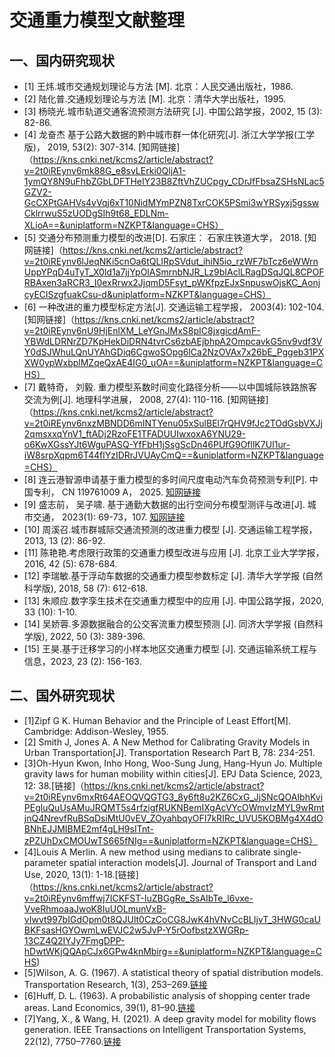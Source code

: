# 交通重力模型文献整理

## 一、国内研究现状
- [1] 王炜.城市交通规划理论与方法 [M]. 北京：人民交通出版社，1986. 
- [2] 陆化普.交通规划理论与方法 [M]. 北京：清华大学出版社，1995.
- [3] 杨晓光.城市轨道交通客流预测方法研究 [J]. 中国公路学报，2002, 15 (3): 82-86.
- [4] 龙奋杰 基于公路大数据的黔中城市群一体化研究[J]. 浙江大学学报(工学版)， 2019, 53(2): 307-314. [知网链接]（https://kns.cnki.net/kcms2/article/abstract?v=2t0iREynv6mk88G_e8svLErki0QljA1-1ymQY8N9uFhbZGbLDFTHeIY23B8ZftVhZUCpgy_CDrJfFbsaZSHsNLac5GZV2-GcCXPtGAHVs4vVqj6xT10NidMYmPZN8TxrCOK5PSmi3wYRSyxj5gsswCklrrwuS5zUODgSIh9t68_EDLNm-XLioA==&uniplatform=NZKPT&language=CHS）
- [5] 交通分布预测重力模型的改进[D]. 石家庄： 石家庄铁道大学， 2018. [知网链接]（https://kns.cnki.net/kcms2/article/abstract?v=2t0iREynv6lJeqNKi5cnOa6tQLIRpSVdut_ihiN5io_rzWF7bTcz6eWWrnUppYPqD4uTyT_X0ld1a7jjYpOlASmrnbNJR_Lz9bIAclLRagDSqJQL8CPOFRBAxen3aRCR3_I0exRrwx2JjqmD5Fsyt_pWKfpzEJxSnpuswOjsKC_AonjcyEClSzgfuakCsu-d&uniplatform=NZKPT&language=CHS）
- [6] 一种改进的重力模型标定方法[J]. 交通运输工程学报， 2003(4): 102-104.[知网链接]（https://kns.cnki.net/kcms2/article/abstract?v=2t0iREynv6nU9HjEnlXM_LeYGnJMxS8pIC8jxgicdAmF-YBWdLDRNrZD7KpHekDiDRN4tvrCs6zbAEjbhpA2OmpcavkG5nv9vdf3VY0dSJWhuLQnUYAhGDiq6CgwoSOpg6lCa2NzOVAx7x26bE_Pggeb31PXXW0ypWxbplMZqeQxAE4IG0_uOA==&uniplatform=NZKPT&language=CHS）
- [7] 戴特奇， 刘毅. 重力模型系数时间变化路径分析——以中国城际铁路旅客交流为例[J]. 地理科学进展， 2008, 27(4): 110-116. [知网链接]（https://kns.cnki.net/kcms2/article/abstract?v=2t0iREynv6nxzMBNDD6mINTYenu05xSulBEl7rQHV9fJc2TOdGsbVXJj2qmsxxqYnV1_ftADj2RzoFE1TFADUUIwxoxA6YNU29-o6KwXGssYJt6WguPASQ-YfFbH1jSsgScDn46PUfG9OfllK7UI1ur-iW8srpXqpm6T44flYzIDRrJVUAyCmQ==&uniplatform=NZKPT&language=CHS）
- [8] 连云港智源申请基于重力模型的多时间尺度电动汽车负荷预测专利[P]. 中国专利， CN 119761009 A， 2025. [知网链接](https://www.163.com/dy/article/JSHV2AI00519QIKK.html)
- [9] 盛志前， 吴子啸. 基于通勤大数据的出行空间分布模型测评与改进[J]. 城市交通， 2023(1): 69-73，107.  [知网链接](https://doi.org/10.13813/j.cn11-5141/u.2023.0108)
- [10] 周溪召.城市群城际交通流预测的改进重力模型 [J]. 交通运输工程学报，2013, 13 (2): 86-92.
- [11] 陈艳艳.考虑限行政策的交通重力模型改进与应用 [J]. 北京工业大学学报，2016, 42 (5): 678-684.
- [12] 李瑞敏.基于浮动车数据的交通重力模型参数标定 [J]. 清华大学学报 (自然科学版), 2018, 58 (7): 612-618.
- [13] 朱顺应.数字孪生技术在交通重力模型中的应用 [J]. 中国公路学报，2020, 33 (10): 1-10.
- [14] 吴娇蓉.多源数据融合的公交客流重力模型预测 [J]. 同济大学学报 (自然科学版), 2022, 50 (3): 389-396.
- [15] 王昊.基于迁移学习的小样本地区交通重力模型 [J]. 交通运输系统工程与信息，2023, 23 (2): 156-163.

## 二、国外研究现状
- [1]Zipf G K. Human Behavior and the Principle of Least Effort[M]. Cambridge: Addison-Wesley, 1955.
- [2] Smith J, Jones A. A New Method for Calibrating Gravity Models in Urban Transportation[J]. Transportation Research Part B, 78: 234-251.
- [3]Oh-Hyun Kwon, Inho Hong, Woo-Sung Jung, Hang-Hyun Jo. Multiple gravity laws for human mobility within cities[J]. EPJ Data Science, 2023, 12: 38.[链接]（https://kns.cnki.net/kcms2/article/abstract?v=2t0iREynv6mxRt64AEOQVQGTG3_8y6ft8u2KZ6CxG_JjSNcQOAIbhKviPEgluQuUsAMuJRQMT5s4rfzigfRUKNBemIXgAcVYcOWmvIzMYL9wRmtjnQ4NrevfRuBSqDsiMtU0vEV_ZOyahbqyOFI7kRIRc_UVU5KOBMg4X4dOBNhEJJMIBME2mf4gLH9sITnt-zPZUhDxCMOUwTS665fNIg==&uniplatform=NZKPT&language=CHS）
- [4]Louis A Merlin. A new method using medians to calibrate single-parameter spatial interaction models[J]. Journal of Transport and Land Use, 2020, 13(1): 1-18.[链接]（https://kns.cnki.net/kcms2/article/abstract?v=2t0iREynv6mffwj7ICKFST-IuZBGgRe_SsAIbTe_l6vxe-VveRhmoaaJwoK8IuUOLmunVxB-vIwvt997bIGdOpm0t8QJUlt0CzCoCG8JwK4hVNvCcBLIjvT_3HWG0caUBKFsasHGYOwmLwEVJC2w5JvP-Y5rOofbstzXWGRp-13CZ4Q2IYJy7FmgDPP-hDwtWKjQQApCJx6GPw4knMbirg==&uniplatform=NZKPT&language=CHS)
- [5]Wilson, A. G. (1967). A statistical theory of spatial distribution models. Transportation Research, 1(3), 253–269.[链接](https://www.sciencedirect.com/science/article/abs/pii/004116476790038X)
- [6]Huff, D. L. (1963). A probabilistic analysis of shopping center trade areas. Land Economics, 39(1), 81–90.[链接](https://www.jstor.org/stable/3145921?seq=1)
- [7]Yang, X., & Wang, H. (2021). A deep gravity model for mobility flows generation. IEEE Transactions on Intelligent Transportation Systems, 22(12), 7750–7760.[链接](https://ieeexplore.ieee.org/abstract/document/9520420)
